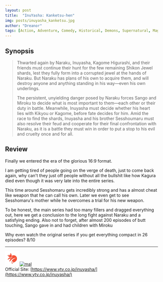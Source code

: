 ```yaml
---
layout: post
title:  "InuYasha: Kanketsu-hen"
img: posts/inuyasha_kanketsu.jpg 
author: "Dreanor"
tags: [Action, Adventure, Comedy, Historical, Demons, Supernatural, Magic, Romance, Fantasy, Shounen, InuYasha]
---
```


## Synopsis
>Thwarted again by Naraku, Inuyasha, Kagome Higurashi, and their friends must continue their hunt for the few remaining Shikon Jewel shards, lest they fully form into a corrupted jewel at the hands of Naraku. But Naraku has plans of his own to acquire them, and will destroy anyone and anything standing in his way—even his own underlings.
>
>The persistent, unyielding danger posed by Naraku forces Sango and Miroku to decide what is most important to them—each other or their duty in battle. Meanwhile, Inuyasha must decide whether his heart lies with Kikyou or Kagome, before fate decides for him. Amid the race to find the shards, Inuyasha and his brother Sesshoumaru must also resolve their feud and cooperate for their final confrontation with Naraku, as it is a battle they must win in order to put a stop to his evil and cruelty once and for all.

## Review
Finally we entered the era of the glorious 16:9 format. 

I am getting tired of people going on the verge of death, just to come back again, why can't they just off people without all the bullshit like how Kagura died even though it was very late into the entire series.

This time around Sesshomaru gets incredibly strong and has a almost cheat like weapon that he can call his own. Later we even get to see Sesshomaru's mother while he overcomes a trial for his new weapon. 

To be honest, the main series had too many fillers and dragged everything out, here we get a conclusion to the long fight against Naraku and a satisfying ending. Also not to forget, after almost 200 episodes of butt touching, Sango gave in and had children with Miroku
   
Why even watch the original series if you get everything compact in 26 episodes? 8/10

---

[![kitsu](..\assets\img\kitsu.png)](https://kitsu.io/anime/inuyasha-kanketsu-hen)[![mal](..\assets\img\mal.ico)](https://myanimelist.net/anime/6811/InuYasha_TV__Kanketsu-hen)  
Official Site: [https://www.ytv.co.jp/inuyasha/](https://www.ytv.co.jp/inuyasha/)  